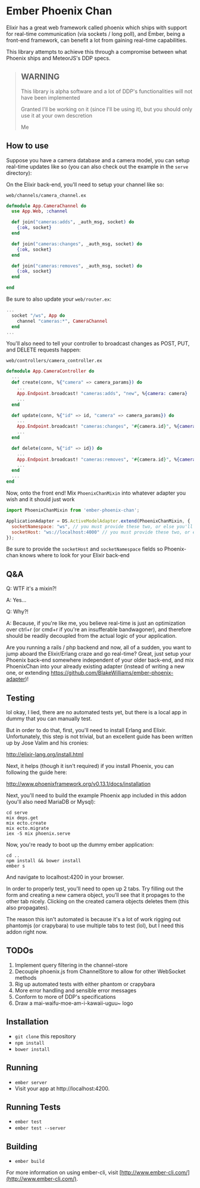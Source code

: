 # Ember Phoenix Chan

Elixir has a great web framework called phoenix which ships with support for real-time communication (via sockets / long poll), and Ember, being a front-end framework, can benefit a lot from gaining real-time capabilities.

This library attempts to achieve this through a compromise between what Phoenix ships and MeteorJS's DDP specs.

> ## WARNING
>
> This library is alpha software and a lot of DDP's functionalities will not have been implemented
>
> Granted I'll be working on it (since I'll be using it), but you should only use it at your own descretion
>
> Me

## How to use
Suppose you have a camera database and a camera model, you can setup real-time updates like so (you can also check out the example in the `serve` directory):

On the Elixir back-end, you'll need to setup your channel like so:

`web/channels/camera_channel.ex`
```elixir
defmodule App.CameraChannel do
  use App.Web, :channel

  def join("cameras:adds", _auth_msg, socket) do
    {:ok, socket}
  end

  def join("cameras:changes", _auth_msg, socket) do
    {:ok, socket}
  end

  def join("cameras:removes", _auth_msg, socket) do
    {:ok, socket}
  end

end
```
Be sure to also update your `web/router.ex`:
```elixir
...
  socket "/ws", App do
    channel "cameras:*", CameraChannel
  end
...
```
You'll also need to tell your controller to broadcast changes as POST, PUT, and DELETE requests happen:

`web/controllers/camera_controller.ex`
```elixir
defmodule App.CameraController do
  ...
  def create(conn, %{"camera" => camera_params}) do
    ...
    App.Endpoint.broadcast! "cameras:adds", "new", %{camera: camera}
    ...
  end

  def update(conn, %{"id" => id, "camera" => camera_params}) do
    ...
    App.Endpoint.broadcast! "cameras:changes", "#{camera.id}", %{camera: camera}
    ...
  end

  def delete(conn, %{"id" => id}) do
    ...
    App.Endpoint.broadcast! "cameras:removes", "#{camera.id}", %{camera: camera}
    ...
  end
  ...
end
```
Now, onto the front end! Mix `PhoenixChanMixin` into whatever adapter you wish and it should just work

```javascript
import PhoenixChanMixin from 'ember-phoenix-chan';

ApplicationAdapter = DS.ActiveModelAdapter.extend(PhoenixChanMixin, {
  socketNamespace: "ws", // you must provide these two, or else you'll see some nonsensical error lol
  socketHost: "ws://localhost:4000" // you must provide these two, or else you'll see some nonsensical error lol
});

```
Be sure to provide the `socketHost` and `socketNamespace` fields so Phoenix-chan knows where to look for your Elixir back-end

## Q&A
Q: WTF it's a mixin?! 

A: Yes...

Q: Why?!

A: Because, if you're like me, you believe real-time is just an optimization over ctrl+r (or cmd+r if you're an insufferable bandwagoner), and therefore should be readily decoupled from the actual logic of your application.

Are you running a rails / php backend and now, all of a sudden, you want to jump aboard the Elixir/Erlang craze and go real-time? Great, just setup your Phoenix back-end somewhere independent of your older back-end, and mix PhoenixChan into your already existing adapter (instead of writing a new one, or extending https://github.com/BlakeWilliams/ember-phoenix-adapter)!

## Testing
lol okay, I lied, there are no automated tests yet, but there is a local app in dummy that you can manually test. 

But in order to do that, first, you'll need to install Erlang and Elixir. Unfortunately, this step is not trivial, but an excellent guide has been written up by Jose Valim and his cronies:

http://elixir-lang.org/install.html

Next, it helps (though it isn't required) if you install Phoenix, you can following the guide here:

http://www.phoenixframework.org/v0.13.1/docs/installation

Next, you'll need to build the example Phoenix app included in this addon (you'll also need MariaDB or Mysql):

```shell
cd serve
mix deps.get
mix ecto.create
mix ecto.migrate
iex -S mix phoenix.serve
```

Now, you're ready to boot up the dummy ember application:

```shell
cd ..
npm install && bower install
ember s
```
And navigate to localhost:4200 in your browser.

In order to properly test, you'll need to open up 2 tabs. Try filling out the form and creating a new camera object, you'll see that it propages to the other tab nicely. Clicking on the created camera objects deletes them (this also propagates).

The reason this isn't automated is because it's a lot of work rigging out phantomjs (or crapybara) to use multiple tabs to test (lol), but I need this addon right now.

## TODOs

1. Implement query filtering in the channel-store
2. Decouple phoenix.js from ChannelStore to allow for other WebSocket methods
3. Rig up automated tests with either phantom or crapybara
4. More error handling and sensible error messages
5. Conform to more of DDP's specifications
6. Draw a mai-waifu-moe-am-i-kawaii-uguu~ logo

## Installation

* `git clone` this repository
* `npm install`
* `bower install`

## Running

* `ember server`
* Visit your app at http://localhost:4200.

## Running Tests

* `ember test`
* `ember test --server`

## Building

* `ember build`

For more information on using ember-cli, visit [http://www.ember-cli.com/](http://www.ember-cli.com/).
